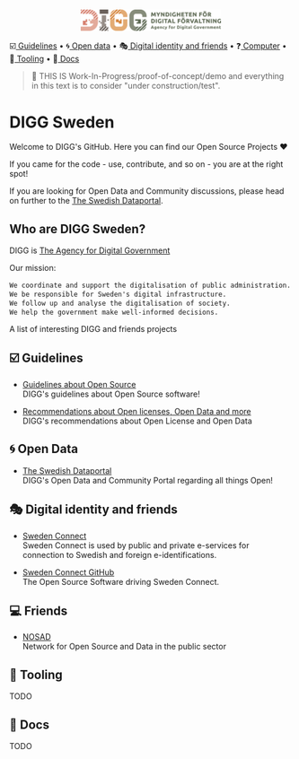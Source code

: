 <p align="center">
  <br>
  <img width="250" src="profile/digg-logo.png" alt="digg logo">
  <br>
</p>

:ballot_box_with_check:[ Guidelines](#ballot_box_with_check-guidelines)
• :cyclone:[ Open data](#cyclone-open-data)
• :performing_arts:[ Digital identity and friends](#performing_arts-digital-identity-and-friends)
• :question:[ Computer](#computer-friends)
• :construction:[ Tooling](#hammer-tooling)
• :scroll:[ Docs](#scroll-docs)

> :construction_worker: THIS IS Work-In-Progress/proof-of-concept/demo and everything in this text is to consider "under construction/test".

# DIGG Sweden

Welcome to DIGG's GitHub. Here you can find our Open Source Projects :heart:

If you came for the code - use, contribute, and so on - you are at the right spot!

If you are looking for Open Data and Community discussions, please head on further to the [The Swedish Dataportal](https://www.dataportal.se/).

## Who are DIGG Sweden?

DIGG is [The Agency for Digital Government](https://www.digg.se/en)

Our mission:

    We coordinate and support the digitalisation of public administration.
    We be responsible for Sweden's digital infrastructure.
    We follow up and analyse the digitalisation of society.
    We help the government make well-informed decisions.



A list of interesting DIGG and friends projects

## :ballot_box_with_check: Guidelines 

- [Guidelines about Open Source](https://www.digg.se/analys-och-uppfoljning/publikationer/publikationer/2022-09-27-anskaffning-utveckling-och-publicering-av-oppen-programvara-policy-och-riktlinjer)    
DIGG's guidelines about Open Source software!

- [Recommendations about Open licenses, Open Data and more](https://www.digg.se/kunskap-och-stod/oppna-och-delade-data/offentliga-aktorer)    
DIGG's recommendations about Open License and Open Data

## :cyclone: Open Data

- [The Swedish Dataportal](https://www.dataportal.se/)    
DIGG's Open Data and Community Portal regarding all things Open!


## :performing_arts: Digital identity and friends

- [Sweden Connect](https://swedenconnect.se)    
Sweden Connect is used by public and private e-services for connection to Swedish and foreign e-identifications.

- [Sweden Connect GitHub](https://swedenconnect.se)    
The Open Source Software driving Sweden Connect.

## :computer: Friends

- [NOSAD](https://nosad.se)   
Network for Open Source and Data in the public sector

## :hammer: Tooling

TODO


## :scroll: Docs

TODO
